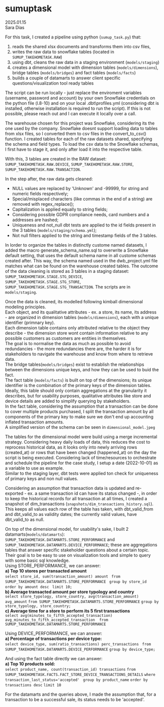 # sumuptask
2025.01.15\
Sara Dias

For this task, I created a pipeline using python (`sumup_task.py`) that:
1. reads the shared xlsx documents and transforms them into csv files,
2. writes the raw data to snowflake tables (located in `SUMUP_TAKEHOMETASK.RAW`)
3. using dbt, cleans the raw data in a staging environment (`models/staging`)
4. creates a dimensional model with dimension tables (`models/dimensions`), bridge tables (`models/bridges`) and fact tables (`models/facts`) 
5. builds a couple of datamarts to answer client specific questions/visualization tool ready tables

The script can be run locally - just replace the enviroment variables (username, password and account) by your own Snowflake credentials on the python file (l.8-10) and on your local .dbt\profiles.yml (considering dbt is installed, otherwise installation is required to run the script).
If this is not possible, please reach out and I can execute it locally over a call.

The warehouse chosen for this project was Snowflake, considering its the one used by the company. Snowflake doesnt support loading data to tables from xlsx files, so I converted them to csv files in the convert_to_csv() function.
I created tables for each of the raw datasets shared, specifying the schema and field types.
To load the csv data to the Snowflake schemas, I first have to stage it, and only after load it into the respective table.

With this, 3 tables are created in the RAW dataset: `SUMUP_TAKEHOMETASK.RAW.DEVICE`, `SUMUP_TAKEHOMETASK.RAW.STORE`, `SUMUP_TAKEHOMETASK.RAW.TRANSACTION`. 

In the step after, the raw data gets cleaned: 
- NULL values are  replaced by 'Unknown' and -99999, for string and numeric fields respectively;
- Special/misplaced characters (like commas in the  end of a string) are removed with regex_replace();
- Capitalization is applied equally to string fields;
- Considering possible GDPR compliance needs, card numbers and a addresses are hashed;
- Uniqueness and not_null dbt tests are applied to the id fields present in the 3 tables (`models/staging/schema.yml`);
- Not null filters applied to the string and timestamp fields of the 3 tables.

In lorder to organize the tables in distinctly custome named datasets, I added the macro generate_schema_name.sql to overwrite a Snowflake default setting, that uses the default schema name in all custome schemas created after. This way, the schema named used in the dwb_project.yml file matches what can be found on the warehouse created tables.
The outcome of the data cleaning is stored as 3 tables in a staging dataset: `SUMUP_TAKEHOMETASK.STAGE.STG_DEVICE`, `SUMUP_TAKEHOMETASK.STAGE.STG_STORE`, `SUMUP_TAKEHOMETASK.STAGE.STG_TRANSACTION`. The scripts are in `models/staging`.

Once the data is cleaned, its modelled following kimball dimensional modeling principles. \
Each object, and its qualitative attributes - ex. a store, its name, its address - are organized in dimension tables (`models/dimensions`), each with a unique identifier (primnary key). \
Each dimension table contains only attributed relative to the object they describe - the dimension store wont contain information relative to any possible customers as customers are entities in themselves.\
The goal is to normalise the data as much as possible to avoid redundancies - the more redundancies there are, the harder it is for stakeholders to navigate the warehouse and know from where to retrieve data.\
The bridge tables(`models/bridges`) exist to establish the relationships between the dimensions unique keys, and how they  can be  used to buid the fact.\
The fact table (`models/facts`) is built on top of the dimensions; its unique identifier is the combination of the primary keys of the dimension tables. Ideally, this table should only contain aggregations at the granularity it describes, but for usability purposes, qualitative attributes like store and device details are added to simplify querying by stakeholders.\
In the fact table, considering the assumption that a transaction can be done to cover multiple products purchased, I split the transaction amount by all components of the primary key to make sure we don't end up accounting inflated transaction amounts. \
A simplified version of the schema can be seen in `dimensional_model.jpeg`

The tables for the dimensional model were build using a merge incremental strategy. Considering heavy daily loads of data, this reduces the cost to reprocess historical data, as it looks only into newly arriving rows (created_at) or rows that have been changed (happened_at) on the day the script is being executed. Considering lack of time/resources to orchestrate and schedule the pipeline for the case study, I setup a date (2022-10-01) as a variable to use as example.\
Similar to the staging layer, dbt tests were applied ton check for uniqueness of primary keys and non null values.

Considering an assumption that transaction data is updated and re-exported - ex. a same transaction id can have its status changed -, in order to keep the historical records for all transaction at all times, I created a snapshot of dim_transactions (`snapshots/dim_transactions_history.sql`). This keeps all values each row of the table has taken, with dbt_valid_from and dbt_valid_to as validity dates; the currently valid values, have dbt_valid_to as null.


On top of the dimensional model, for usability's sake, I built 2 datamarts(`models/datamarts`): `SUMUP_TAKEHOMETASK.DATAMARTS.STORE_PERFORMANCE` and `SUMUP_TAKEHOMETASK.DATAMARTS.DEVICE_PERFORMANCE`; these are aggregations tables that answer specific stakeholder questions about a certain topic.\
Their goal is to be easy to use on visualization tools and simple to query with some basic sql knowledge.\
Using STORE_PERFORMANCE, we can answer: \
**a) Top 10 stores per transacted amount** \
`select store_id, sum(transaction_amount) amount `
`from SUMUP_TAKEHOMETASK.DATAMARTS.STORE_PERFORMANCE `
`group by store_id `
`order by amount desc `
`limit 10;`\
**b) Average transacted amount per store typology and country** \
`select store_typology, store_country, avg(transaction_amount) avg_amount`
`from SUMUP_TAKEHOMETASK.DATAMARTS.STORE_PERFORMANCE`
`group by store_typology, store_country;` \
**c) Average time for a store to perform its 5 first transactions**\
`select avg(minutes_to_fifth_accepted_transaction) avg_minutes_to_fifth_accepted_transaction 
from SUMUP_TAKEHOMETASK.DATAMARTS.STORE_PERFORMANCE` 

Using DEVICE_PERFORMANCE, we can answer: \
**a) Percentage of transactions per device type:** \
`select device_type, sum(ratio_transactions) perc_transactions `
`from SUMUP_TAKEHOMETASK.DATAMARTS.DEVICE_PERFORMANCE` 
`group by device_type;` 

And using the fact table directly we can answer: \
**a) Top 10 products sold:** \
`select product_name, count(transaction_id) transactions`
`from SUMUP_TAKEHOMETASK.FACTS.FACT_STORE_DEVICE_TRANSACTIONS_DETAILS` 
`where transaction_last_status='accepted' `
`group by product_name`
`order by transactions desc`
`limit 10`

For the datamarts and the queries above, I made  the assumption that, for a transaction to be a successful sale, its status needs  to be 'accepted'.

